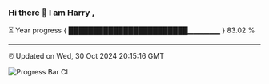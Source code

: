 ### Hi there 👋 I am Harry , 

⏳ Year progress { ████████████████████████▁▁▁▁▁▁ } 83.02 %

---

⏰ Updated on Wed, 30 Oct 2024 20:15:16 GMT

![Progress Bar CI](https://github.com/duykhang68/duykhang68/workflows/Progress%20Bar%20CI/badge.svg)
